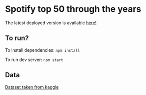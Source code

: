 # Spotify top 50 through the years
The latest deployed version is available [here!](https://veiyas.github.io/Spotify-top-50-through-the-years/)

## To run?

To install dependencies: `npm install`

To run dev server: `npm start`

## Data

[Dataset taken from kaggle](https://www.kaggle.com/leonardopena/top-spotify-songs-from-20102019-by-year)

